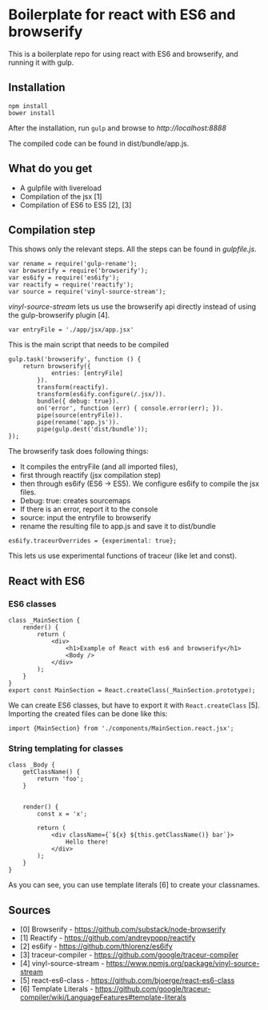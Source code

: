 # Boilerplate for react with ES6 and browserify

This is a boilerplate repo for using react with ES6 and browserify, and running it with gulp.

## Installation


```
npm install
bower install
```

After the installation, run `gulp` and browse to _http://localhost:8888_

The compiled code can be found in dist/bundle/app.js.

## What do you get

* A gulpfile with livereload
* Compilation of the jsx [1]
* Compilation of ES6 to ES5 [2], [3]

## Compilation step

This shows only the relevant steps. All the steps can be found in _gulpfile.js_.

```
var rename = require('gulp-rename');
var browserify = require('browserify');
var es6ify = require('es6ify');
var reactify = require('reactify');
var source = require('vinyl-source-stream');
```

_vinyl-source-stream_ lets us use the browserify api directly instead of using the gulp-browserify plugin [4].

```
var entryFile = './app/jsx/app.jsx'
```

This is the main script that needs to be compiled

```
gulp.task('browserify', function () {
    return browserify({
            entries: [entryFile]
        }).
        transform(reactify).
        transform(es6ify.configure(/.jsx/)).
        bundle({ debug: true}).
        on('error', function (err) { console.error(err); }).
        pipe(source(entryFile)).
        pipe(rename('app.js')).
        pipe(gulp.dest('dist/bundle'));
});

```

The browserify task does following things:

* It compiles the entryFile (and all imported files), 
* first through reactify (jsx compilation step)
* then through es6ify (ES6 -> ES5). We configure es6ify to compile the jsx files.
* Debug: true: creates sourcemaps
* If there is an error, report it to the console
* source: input the entryfile to browserify
* rename the resulting file to app.js and save it to dist/bundle


```
es6ify.traceurOverrides = {experimental: true};
```

This lets us use experimental functions of traceur (like let and const).

## React with ES6

### ES6 classes

```
class _MainSection {
    render() {
        return (
            <div>
                <h1>Example of React with es6 and browserify</h1>
                <Body />
            </div>
        );
    }
}
export const MainSection = React.createClass(_MainSection.prototype);
```

We can create ES6 classes, but have to export it with `React.createClass` [5]. Importing the created files can be done like this:

```
import {MainSection} from './components/MainSection.react.jsx';
```

### String templating for classes

```
class _Body {
    getClassName() {
        return 'foo';
    }


    render() {
        const x = 'x';

        return (
            <div className={`${x} ${this.getClassName()} bar`}>
                Hello there!
            </div>
        );
    }
}
```

As you can see, you can use template literals [6] to create your classnames.


## Sources

* [0] Browserify - https://github.com/substack/node-browserify
* [1] Reactify - https://github.com/andreypopp/reactify
* [2] es6ify - https://github.com/thlorenz/es6ify
* [3] traceur-compiler - https://github.com/google/traceur-compiler
* [4] vinyl-source-stream - https://www.npmjs.org/package/vinyl-source-stream
* [5] react-es6-class - https://github.com/bjoerge/react-es6-class
* [6] Template Literals - https://github.com/google/traceur-compiler/wiki/LanguageFeatures#template-literals